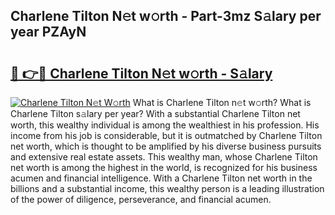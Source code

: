 ## Charlene Tilton N𝚎t w𝚘rth - Part-3mz S𝚊lary per year PZAyN

# <h2><a href="http://gc3htl.nevu.top/?p=Charlene+Tilton">🔗 👉🔴 Charlene Tilton N𝚎t w𝚘rth - S𝚊lary</a></h2>

[![Charlene Tilton N𝚎t W𝚘rth](https://i.imgur.com/Oavwk0R.jpeg)](http://gc3htl.nevu.top/?p=Charlene+Tilton)
What is Charlene Tilton n𝚎t w𝚘rth? What is Charlene Tilton s𝚊lary per year?
With a substantial Charlene Tilton net worth, this wealthy individual is among the wealthiest in his profession. His income from his job is considerable, but it is outmatched by Charlene Tilton net worth, which is thought to be amplified by his diverse business pursuits and extensive real estate assets. This wealthy man, whose Charlene Tilton net worth is among the highest in the world, is recognized for his business acumen and financial intelligence. With a Charlene Tilton net worth in the billions and a substantial income, this wealthy person is a leading illustration of the power of diligence, perseverance, and financial acumen.

